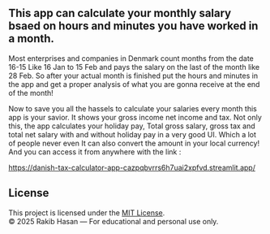 ## This app can calculate your monthly salary bsaed on hours and minutes you have worked in a month.
Most enterprises and companies in Denmark count months from the date 16-15 Like 16 Jan to 15 Feb and pays the salary on the last of the month like 28 Feb.
So after your actual month is finished put the hours and minutes in the app and get a proper analysis of what you are gonna receive at the end of the month!

Now to save you all the hassels to calculate your salaries every month this app is your savior.
It shows your gross income net income and tax.
Not only this, the app calculates your holiday pay,
Total gross salary, gross tax and total net salary with and without holiday pay in a very good UI. Which a lot of people never even 
It can also convert the amount in your local currency!
And you can access it from anywhere with the link :

https://danish-tax-calculator-app-cazpqbvrrs6h7uai2xpfvd.streamlit.app/


## License

This project is licensed under the [MIT License](LICENSE).  
© 2025 Rakib Hasan — For educational and personal use only.
